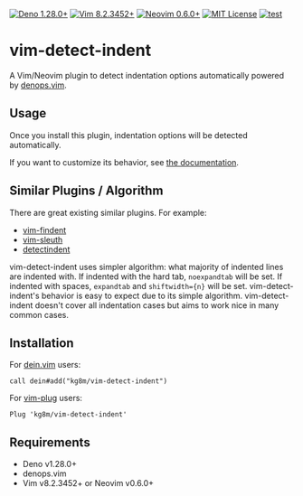[![Deno 1.28.0+](https://img.shields.io/badge/Deno-Support%201.28.0-yellowgreen.svg?logo=deno)](https://github.com/denoland/deno/tree/v1.28.0)
[![Vim 8.2.3452+](https://img.shields.io/badge/Vim-Support%208.2.3452%2B-yellowgreen.svg?logo=vim)](https://github.com/vim/vim/tree/v8.2.3452)
[![Neovim 0.6.0+](https://img.shields.io/badge/Neovim-Support%200.6.0-yellowgreen.svg?logo=neovim&logoColor=white)](https://github.com/neovim/neovim/tree/v0.6.0)
[![MIT License](https://img.shields.io/badge/license-MIT-blue.svg)](LICENSE)
[![test](https://github.com/kg8m/vim-detect-indent/actions/workflows/test.yml/badge.svg)](https://github.com/kg8m/vim-detect-indent/actions/workflows/test.yml)


vim-detect-indent
==================================================

A Vim/Neovim plugin to detect indentation options automatically powered by [denops.vim](https://github.com/vim-denops/denops.vim).


Usage
--------------------------------------------------

Once you install this plugin, indentation options will be detected automatically.

If you want to customize its behavior, see [the documentation](doc/vim-detect-indent.txt).


Similar Plugins / Algorithm
--------------------------------------------------

There are great existing similar plugins. For example:

* [vim-findent](https://github.com/lambdalisue/vim-findent)
* [vim-sleuth](https://github.com/tpope/vim-sleuth)
* [detectindent](https://github.com/ciaranm/detectindent)

vim-detect-indent uses simpler algorithm: what majority of indented lines are indented with. If indented with the hard tab, `noexpandtab` will be set.  If indented with spaces, `expandtab` and `shiftwidth={n}` will be set.  vim-detect-indent's behavior is easy to expect due to its simple algorithm.  vim-detect-indent doesn't cover all indentation cases but aims to work nice in many common cases.


Installation
--------------------------------------------------

For [dein.vim](https://github.com/Shougo/dein.vim) users:

```vim
call dein#add("kg8m/vim-detect-indent")
```

For [vim-plug](https://github.com/junegunn/vim-plug) users:

```vim
Plug 'kg8m/vim-detect-indent'
```


Requirements
--------------------------------------------------

* Deno v1.28.0+
* denops.vim
* Vim v8.2.3452+ or Neovim v0.6.0+
